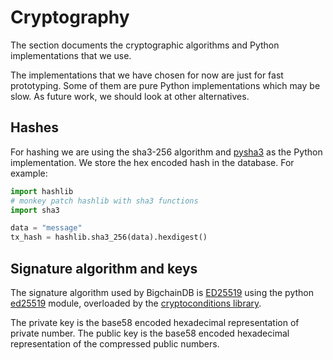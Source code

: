 # Cryptography

The section documents the cryptographic algorithms and Python implementations that we use.

The implementations that we have chosen for now are just for fast prototyping. Some of them are pure Python implementations which may be slow. As future work, we should look at other alternatives.

## Hashes

For hashing we are using the sha3-256 algorithm and [pysha3](https://bitbucket.org/tiran/pykeccak) as the Python implementation. We store the hex encoded hash in the database. For example:

```python
import hashlib
# monkey patch hashlib with sha3 functions
import sha3

data = "message"
tx_hash = hashlib.sha3_256(data).hexdigest()
```

## Signature algorithm and keys

The signature algorithm used by BigchainDB is [ED25519](https://tools.ietf.org/html/draft-irtf-cfrg-eddsa-04)
using the python [ed25519](https://github.com/warner/python-ed25519) module, overloaded by the [cryptoconditions library](https://github.com/bigchaindb/cryptoconditions).

The private key is the base58 encoded hexadecimal representation of private number.
The public key is the base58 encoded hexadecimal representation of the
compressed public numbers.
